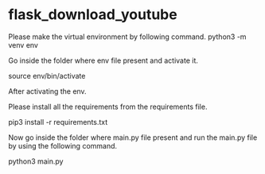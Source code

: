 # flask_download_youtube

Please make the virtual environment by following command.
python3 -m venv env

Go inside the folder where env file present and activate it.

source env/bin/activate

After activating the env.


Please install all the requirements from the requirements file.

pip3 install -r requirements.txt

Now go inside the folder where main.py file present and run the main.py file by using the following command.

python3 main.py
